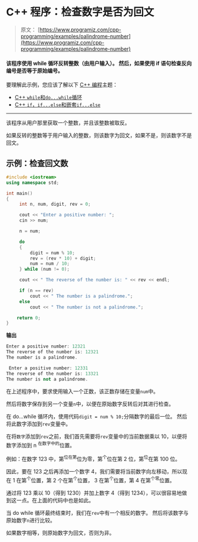 # C++ 程序：检查数字是否为回文

> 原文： [https://www.programiz.com/cpp-programming/examples/palindrome-number](https://www.programiz.com/cpp-programming/examples/palindrome-number)

#### 该程序使用 while 循环反转整数（由用户输入）。 然后，如果使用 if 语句检查反向编号是否等于原始编号。

要理解此示例，您应该了解以下 [C++ 编程](/cpp-programming "C++ tutorial")主题：

*   [C++ `while`和`do...while`循环](/cpp-programming/do-while-loop)
*   [C++ `if`，`if...else`和嵌套`if...else`](/cpp-programming/if-else)

* * *

该程序从用户那里获取一个整数，并且该整数被取反。

如果反转的整数等于用户输入的整数，则该数字为回文，如果不是，则该数字不是回文。

## 示例：检查回文数

```cpp
#include <iostream>
using namespace std;

int main()
{
     int n, num, digit, rev = 0;

     cout << "Enter a positive number: ";
     cin >> num;

     n = num;

     do
     {
         digit = num % 10;
         rev = (rev * 10) + digit;
         num = num / 10;
     } while (num != 0);

     cout << " The reverse of the number is: " << rev << endl;

     if (n == rev)
         cout << " The number is a palindrome.";
     else
         cout << " The number is not a palindrome.";

    return 0;
} 
```

**输出**

```cpp
Enter a positive number: 12321
The reverse of the number is: 12321
The number is a palindrome. 
```

```cpp
 Enter a positive number: 12331
The reverse of the number is: 13321
The number is not a palindrome. 
```

在上述程序中，要求使用输入一个正数，该正数存储在变量`num`中。

然后将数字保存到另一个变量`n`中，以便在原始数字反转后对其进行检查。

在 do...while 循环内，使用代码`digit = num % 10;`分隔数字的最后一位。 然后将此数字添加到`rev`变量中。

在将`数字`添加到`rev`之前，我们首先需要将`rev`变量中的当前数据乘以 10，以便将数字添加到 n <sup>在数字中的</sup>位置。

例如：在数字 123 中，第<sup>位在第</sup>位为零，第<sup>个</sup>位在第 2 位，第<sup>位</sup>在第 100 位。

因此，要在 123 之后再添加一个数字 4，我们需要将当前数字向左移动，所以现在 1 在第<sup>个</sup>位置，第 2 个在第<sup>个</sup>位置， 3 在第<sup>个</sup>位置，第 4 在第<sup>个零</sup>位置。

通过将 123 乘以 10（得到 1230）并加上数字 4（得到 1234），可以很容易地做到这一点。在上面的代码中也是如此。

当 do while 循环最终结束时，我们在`rev`中有一个相反的数字。 然后将该数字与原始数字`n`进行比较。

如果数字相等，则原始数字为回文，否则为非。